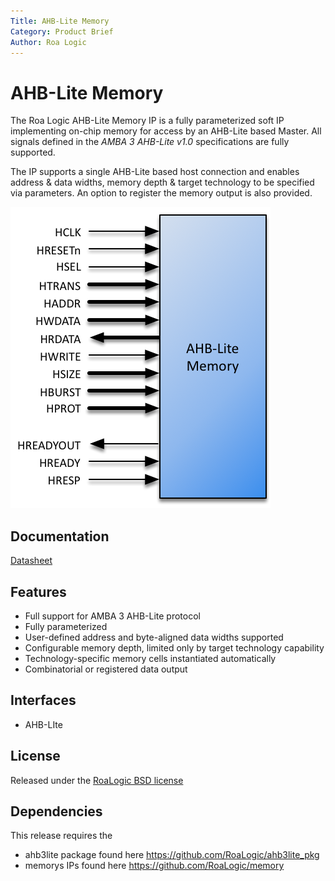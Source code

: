 ```yaml
---
Title: AHB-Lite Memory
Category: Product Brief
Author: Roa Logic
---
```


# AHB-Lite Memory

The Roa Logic AHB-Lite Memory IP is a fully parameterized soft IP implementing on-chip memory for access by an AHB-Lite based Master. All signals defined in the *AMBA 3 AHB-Lite v1.0* specifications are fully supported.

The IP supports a single AHB-Lite based host connection and enables address & data widths, memory depth & target technology to be specified via parameters. An option to register the memory output is also provided.

![AHB-Lite-Memory-PortDiag](assets/img/AHB-Lite-Memory-PortDiag.png)

## Documentation

[Datasheet](DATASHEET.md)

## Features

- Full support for AMBA 3 AHB-Lite protocol
- Fully parameterized
- User-defined address and byte-aligned data widths supported
- Configurable memory depth, limited only by target technology capability
- Technology-specific memory cells instantiated automatically
- Combinatorial or registered data output

## Interfaces

- AHB-LIte

## License

Released under the [RoaLogic BSD license](LICENSE.md)

## Dependencies
This release requires the
- ahb3lite package found here https://github.com/RoaLogic/ahb3lite_pkg
- memorys IPs found here https://github.com/RoaLogic/memory



